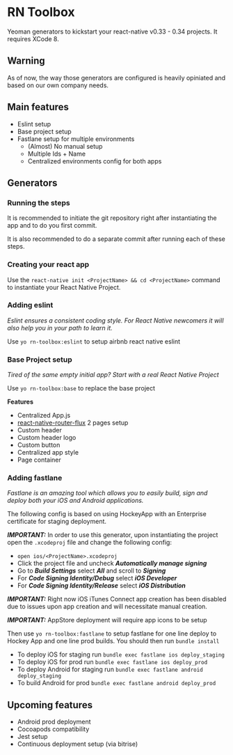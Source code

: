 # RN Toolbox
Yeoman generators to kickstart your react-native v0.33 - 0.34 projects. It requires XCode 8.

## Warning
As of now, the way those generators are configured is heavily opiniated and based on our own company needs.

## Main features
- Eslint setup
- Base project setup
- Fastlane setup for multiple environments
  - (Almost) No manual setup
  - Multiple Ids + Name
  - Centralized environments config for both apps

## Generators

### Running the steps

It is recommended to initiate the git repository right after instantiating the app and to do you first commit.

It is also recommended to do a separate commit after running each of these steps.

### Creating your react app

Use the `react-native init <ProjectName> && cd <ProjectName>` command to instantiate your React Native Project.

### Adding eslint

*Eslint ensures a consistent coding style. For React Native newcomers it will also help you in your path to learn it.*

Use `yo rn-toolbox:eslint` to setup airbnb react native eslint

### Base Project setup

*Tired of the same empty initial app? Start with a real React Native Project*

Use `yo rn-toolbox:base` to replace the base project

**Features**
- Centralized App.js
- [react-native-router-flux](https://github.com/aksonov/react-native-router-flux) 2 pages setup
- Custom header
- Custom header logo
- Custom button
- Centralized app style
- Page container

### Adding fastlane

*Fastlane is an amazing tool which allows you to easily build, sign and deploy both your iOS and Android applications.*

The following config is based on using HockeyApp with an Enterprise certificate for staging deployment.

***IMPORTANT:*** In order to use this generator, upon instantiating the project open the `.xcodeproj` file and change the following config:
- `open ios/<ProjectName>.xcodeproj`
- Click the project file and uncheck ***Automatically manage signing***
- Go to ***Build Settings*** select ***All*** and scroll to ***Signing***
- For ***Code Signing Identity/Debug*** select ***iOS Developer***
- For ***Code Signing Identity/Release*** select ***iOS Distribution***

***IMPORTANT:*** Right now iOS iTunes Connect app creation has been disabled due to issues upon app creation and will necessitate manual creation.

***IMPORTANT:*** AppStore deployment will require app icons to be setup

Then use `yo rn-toolbox:fastlane` to setup fastlane for one line deploy to Hockey App and one line prod builds.
You should then run `bundle install`

- To deploy iOS for staging run `bundle exec fastlane ios deploy_staging`
- To deploy iOS for prod run `bundle exec fastlane ios deploy_prod`
- To deploy Android for staging run `bundle exec fastlane android deploy_staging`
- To build Android for prod `bundle exec fastlane android deploy_prod`

## Upcoming features
- Android prod deployment
- Cocoapods compatibility
- Jest setup
- Continuous deployment setup (via bitrise)
